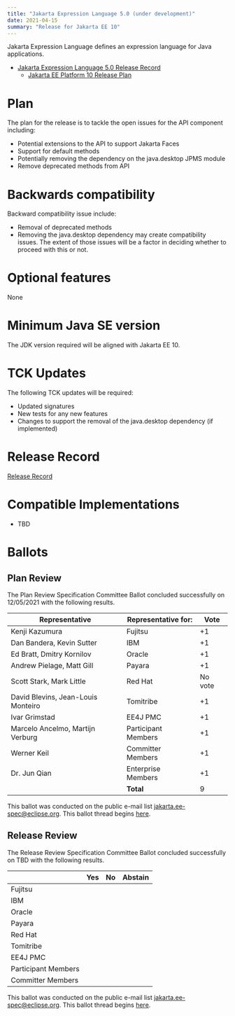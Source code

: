```yaml
---
title: "Jakarta Expression Language 5.0 (under development)"
date: 2021-04-15
summary: "Release for Jakarta EE 10"
---
```

Jakarta Expression Language defines an expression language for Java applications.

* [Jakarta Expression Language 5.0 Release Record](https://projects.eclipse.org/projects/ee4j.el/releases/5.0.0)
    * [Jakarta EE Platform 10 Release Plan](https://eclipse-ee4j.github.io/jakartaee-platform/jakartaee10/JakartaEE10ReleasePlan)

# Plan

The plan for the release is to tackle the open issues for the API component including:
* Potential extensions to the API to support Jakarta Faces
* Support for default methods
* Potentially removing the dependency on the java.desktop JPMS module
* Remove deprecated methods from API

# Backwards compatibility
Backward compatibility issue include:
* Removal of deprecated methods
* Removing the java.desktop dependency may create compatibility issues. The extent of those issues will be a factor in deciding whether to proceed with this or not.

# Optional features
None

# Minimum Java SE version
The JDK version required will be aligned with Jakarta EE 10.

# TCK Updates
The following TCK updates will be required:
* Updated signatures
* New tests for any new features
* Changes to support the removal of the java.desktop dependency (if implemented)

# Release Record
[Release Record](https://projects.eclipse.org/projects/ee4j.el/releases/5.0.0)

# Compatible Implementations

* TBD

# Ballots

## Plan Review

The Plan Review Specification Committee Ballot concluded successfully on 12/05/2021 with the following results.

| Representative                     | Representative for: |  Vote   |
|------------------------------------|---------------------|---------|
| Kenji Kazumura                     | Fujitsu             | +1      |
| Dan Bandera, Kevin Sutter          | IBM                 | +1      |
| Ed Bratt, Dmitry Kornilov          | Oracle              | +1      |
| Andrew Pielage, Matt Gill          | Payara              | +1      |
| Scott Stark, Mark Little           | Red Hat             | No vote |
| David Blevins, Jean-Louis Monteiro | Tomitribe           | +1      |
| Ivar Grimstad                      | EE4J PMC            | +1      |
| Marcelo Ancelmo, Martijn Verburg   | Participant Members | +1      |
| Werner Keil                        | Committer Members   | +1      |
| Dr. Jun Qian                       | Enterprise Members  | +1      |
|                                    | **Total**           | 9       |

 This ballot was conducted on the public e-mail list [jakarta.ee-spec@eclipse.org](https://www.eclipse.org/lists/jakarta.ee-spec/). This ballot thread begins [here](https://www.eclipse.org/lists/jakarta.ee-spec/msg01622.html).
 
## Release Review

The Release Review Specification Committee Ballot concluded successfully on TBD with the following results.

|                       |  Yes    | No      | Abstain  |
|-----------------------|---------|---------|----------|
|Fujitsu                |         |         |          |
|IBM                    |         |         |          |
|Oracle                 |         |         |          |
|Payara                 |         |         |          |
|Red Hat                |         |         |          |
|Tomitribe              |         |         |          |
|EE4J PMC               |         |         |          |
|Participant Members    |         |         |          |
|Committer Members      |         |         |          |

 This ballot was conducted on the public e-mail list [jakarta.ee-spec@eclipse.org](https://www.eclipse.org/lists/jakarta.ee-spec/). This ballot thread begins [here](TBD).
